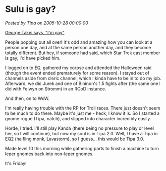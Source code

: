 # Sulu is gay?

*Posted by Tipa on 2005-10-28 00:00:00*

[George Takei says, "I'm gay"](http://www.cnn.com/2005/SHOWBIZ/TV/10/28/people.georgetakei.ap/index.html?section=cnn_topstories)

People popping out all over! It's odd and amazing how you can look at a person one day, and at the same person another day, and they become totally different. But hey, if someone had said, which Star Trek cast member is gay, I'd have picked him.

I logged on to EQ, gathered my corpse and attended the Halloween raid (though the event ended prematurely for some reason). I stayed out of channels aside from cleric channel, which I kinda have to be in to do my job. Afterward, we did Jurek and one of Bininon's 1.5 fights after (the same one I did with Felwyn on Stromm) in an RCoD instance.

And then, on to WoW.

I'm really having trouble with the RP for Troll races. There just doesn't seem to be much to do there. Maybe it's just me - heck, I know it is. So I started a gnome rogue (Tipa, natch), and slipped into character incredibly easily.

Horde, I tried. I'll still play Kanda (there being no pressure to play or level her, so I will continue), but now my soul is in Tipa 2.0. Well, I have a Tipa in EQ2 (halfling monk, Lavastorm), so I guess... this would be Tipa 3.0.

Made level 10 this morning while gathering parts to finish a machine to turn leper gnomes back into non-leper gnomes.

It's Friday!
